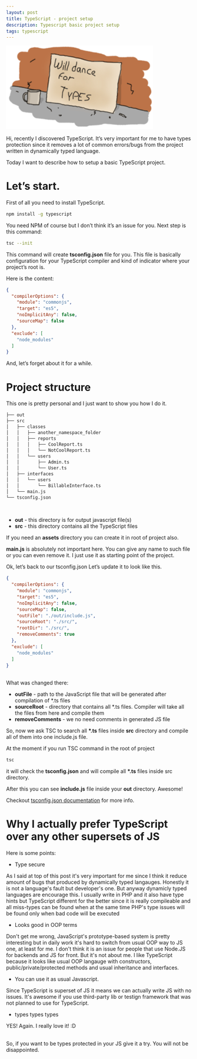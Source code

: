```yaml
---
layout: post
title: TypeScript - project setup
description: Typescript basic project setup
tags: typescript
---
```


<a target="_blank" href="/assets/img/types_dance.png"><img alt="type dance" src="/assets/img/types_dance.png" width="400px"/></a>

Hi, recently I discovered TypeScript. It’s very important for me to have types protection since it removes a lot of common errors/bugs from the project written in dynamically typed language.

Today I want to describe how to setup a basic TypeScript project.

Let’s start.
===============

First of all you need to install TypeScript.

```bash
npm install -g typescript
```


You need NPM of course but I don’t think it’s an issue for you.
Next step is this command:

```bash
tsc --init
```

This command will create **tsconfig.json** file for you. This file is basically configuration for your TypeScript compiler and kind of indicator where your project’s root is.

Here is the content:

```json
{
  "compilerOptions": {
	"module": "commonjs",
	"target": "es5",
	"noImplicitAny": false,
	"sourceMap": false
  },
  "exclude": [
	"node_modules"
  ]
}
```

And, let’s forget about it for a while.

Project structure
======================


This one is pretty personal and I just want to show you how I do it.

```
├── out
├── src
│   ├── classes
│   │   ├── another_namespace_folder
│   │   ├── reports
│   │   │   ├── CoolReport.ts
│   │   │   └── NotCoolReport.ts
│   │   └── users
│   │       ├── Admin.ts
│   │       └── User.ts
│   ├── interfaces
│   │   └── users
│   │       └── BillableInterface.ts
│   └── main.js
└── tsconfig.json
```
<br/>

* **out**  - this directory is for output javascript file(s)
* **src** - this directory contains all the TypeScript files

If you need an **assets** directory you can create it in root of project also.

**main.js** is absolutely not important here. You can give any name to such file or you can even remove it.
I just use it as starting point of the project.

Ok, let’s back to our tsconfig.json
Let’s update it to look like this.

```json
{
  "compilerOptions": {
	"module": "commonjs",
	"target": "es5",
	"noImplicitAny": false,
	"sourceMap": false,
	"outFile": "./out/include.js",
	"sourceRoot": "./src/",
	"rootDir": "./src/",
	"removeComments": true
  },
  "exclude": [
	"node_modules"
  ]
}
```
<br>
What was changed there:

* **outFile** - path to the JavaScript file that will be generated after compilation of \*.ts files
* **sourceRoot** - directory that contains all \*.ts files. Compiler will take all the files from here and compile them
* **removeComments** - we no need comments in generated JS file

So, now we ask TSC to search all **\*.ts** files inside **src** directory and compile all of them into one include.js file.

At the moment if you run TSC command in the root of project

```bash
tsc
```

it will check the **tsconfig.json** and will compile all **\*.ts** files inside src directory.

After this you can see **include.js** file inside your **out** directory. Awesome!

Checkout [tsconfig.json documentation](https://www.typescriptlang.org/docs/handbook/tsconfig.json.html) for more info.

Why I actually prefer TypeScript over any other supersets of JS
===================================================================================

Here is some points:

* Type secure

As I said at top of this post it's very important for me since I think it reduce amount of bugs
that produced by dynamically typed langauges. Honestly it is not a language's fault but developer's one. But anyway dynamicly typed languages are encourage this.
I usually write in PHP and it also have type hints but TypeScript different for the better since it is really compileable
and all miss-types can be found when at the same time PHP's type issues will be found only when bad code will be executed

* Looks good in OOP terms

Don't get me wrong, JavaScript's prototype-based system is pretty interesting
but in daily work it's hard to switch from usual OOP way to JS one, at least for me.
I don't think it is an issue for people that use Node.JS for backends and JS for front. But it's not about me.
I like TypeScript because it looks like usual OOP langauge with constructors, public/private/protected methods and usual inheritance and interfaces.

* You can use it as usual Javascript.

Since TypeScript is superset of JS it means we can actually write JS with no issues.
It's awesome if you use third-party lib or testign framework that was not planned to use for TypeScript.

* types types types

YES! Again. I really love it! :D

<br>
So, if you want to be types protected in your JS give it a try. You will not be disappointed.
